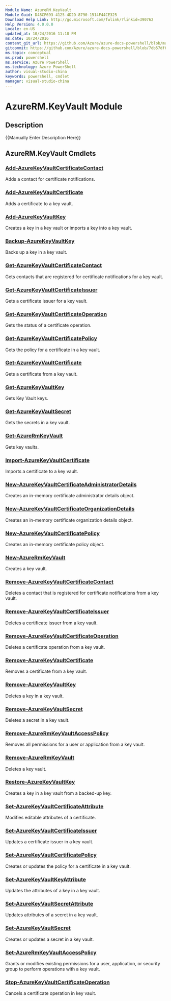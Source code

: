 ```yaml
---
Module Name: AzureRM.KeyVault
Module Guid: D48CF693-4125-4D2D-8790-1514F44CE325
Download Help Link: http://go.microsoft.com/fwlink/?linkid=390762
Help Version: 4.0.0.0
Locale: en-US
updated_at: 10/24/2016 11:18 PM
ms.date: 10/24/2016
content_git_url: https://github.com/Azure/azure-docs-powershell/blob/master/azureps-cmdlets-docs/ResourceManager/AzureRM.KeyVault/v2.2.0/AzureRM.KeyVault.md
gitcommit: https://github.com/Azure/azure-docs-powershell/blob/7db57df6b5e709a7c001e6de362a1240d7583ae8/azureps-cmdlets-docs/ResourceManager/AzureRM.KeyVault/v2.2.0/AzureRM.KeyVault.md
ms.topic: conceptual
ms.prod: powershell
ms.service: Azure PowerShell
ms.technology: Azure PowerShell
author: visual-studio-china
keywords: powershell, cmdlet
manager: visual-studio-china
---
```


# AzureRM.KeyVault Module
## Description
{{Manually Enter Description Here}}

## AzureRM.KeyVault Cmdlets
### [Add-AzureKeyVaultCertificateContact](.\Add-AzureKeyVaultCertificateContact.md)
Adds a contact for certificate notifications.


### [Add-AzureKeyVaultCertificate](.\Add-AzureKeyVaultCertificate.md)
Adds a certificate to a key vault.


### [Add-AzureKeyVaultKey](.\Add-AzureKeyVaultKey.md)
Creates a key in a key vault or imports a key into a key vault.


### [Backup-AzureKeyVaultKey](.\Backup-AzureKeyVaultKey.md)
Backs up a key in a key vault.


### [Get-AzureKeyVaultCertificateContact](.\Get-AzureKeyVaultCertificateContact.md)
Gets contacts that are registered for certificate notifications for a key vault.


### [Get-AzureKeyVaultCertificateIssuer](.\Get-AzureKeyVaultCertificateIssuer.md)
Gets a certificate issuer for a key vault.


### [Get-AzureKeyVaultCertificateOperation](.\Get-AzureKeyVaultCertificateOperation.md)
Gets the status of a certificate operation.


### [Get-AzureKeyVaultCertificatePolicy](.\Get-AzureKeyVaultCertificatePolicy.md)
Gets the policy for a certificate in a key vault.


### [Get-AzureKeyVaultCertificate](.\Get-AzureKeyVaultCertificate.md)
Gets a certificate from a key vault.


### [Get-AzureKeyVaultKey](.\Get-AzureKeyVaultKey.md)
Gets Key Vault keys.


### [Get-AzureKeyVaultSecret](.\Get-AzureKeyVaultSecret.md)
Gets the secrets in a key vault.


### [Get-AzureRmKeyVault](.\Get-AzureRmKeyVault.md)
Gets key vaults.


### [Import-AzureKeyVaultCertificate](.\Import-AzureKeyVaultCertificate.md)
Imports a certificate to a key vault.


### [New-AzureKeyVaultCertificateAdministratorDetails](.\New-AzureKeyVaultCertificateAdministratorDetails.md)
Creates an in-memory certificate administrator details object.


### [New-AzureKeyVaultCertificateOrganizationDetails](.\New-AzureKeyVaultCertificateOrganizationDetails.md)
Creates an in-memory certificate organization details object.


### [New-AzureKeyVaultCertificatePolicy](.\New-AzureKeyVaultCertificatePolicy.md)
Creates an in-memory certificate policy object.


### [New-AzureRmKeyVault](.\New-AzureRmKeyVault.md)
Creates a key vault.


### [Remove-AzureKeyVaultCertificateContact](.\Remove-AzureKeyVaultCertificateContact.md)
Deletes a contact that is registered for certificate notifications from a key vault.


### [Remove-AzureKeyVaultCertificateIssuer](.\Remove-AzureKeyVaultCertificateIssuer.md)
Deletes a certificate issuer from a key vault.


### [Remove-AzureKeyVaultCertificateOperation](.\Remove-AzureKeyVaultCertificateOperation.md)
Deletes a certificate operation from a key vault.


### [Remove-AzureKeyVaultCertificate](.\Remove-AzureKeyVaultCertificate.md)
Removes a certificate from a key vault.


### [Remove-AzureKeyVaultKey](.\Remove-AzureKeyVaultKey.md)
Deletes a key in a key vault.


### [Remove-AzureKeyVaultSecret](.\Remove-AzureKeyVaultSecret.md)
Deletes a secret in a key vault.


### [Remove-AzureRmKeyVaultAccessPolicy](.\Remove-AzureRmKeyVaultAccessPolicy.md)
Removes all permissions for a user or application from a key vault.


### [Remove-AzureRmKeyVault](.\Remove-AzureRmKeyVault.md)
Deletes a key vault.


### [Restore-AzureKeyVaultKey](.\Restore-AzureKeyVaultKey.md)
Creates a key in a key vault from a backed-up key.


### [Set-AzureKeyVaultCertificateAttribute](.\Set-AzureKeyVaultCertificateAttribute.md)
Modifies editable attributes of a certificate.


### [Set-AzureKeyVaultCertificateIssuer](.\Set-AzureKeyVaultCertificateIssuer.md)
Updates a certificate issuer in a key vault.


### [Set-AzureKeyVaultCertificatePolicy](.\Set-AzureKeyVaultCertificatePolicy.md)
Creates or updates the policy for a certificate in a key vault.


### [Set-AzureKeyVaultKeyAttribute](.\Set-AzureKeyVaultKeyAttribute.md)
Updates the attributes of a key in a key vault.


### [Set-AzureKeyVaultSecretAttribute](.\Set-AzureKeyVaultSecretAttribute.md)
Updates attributes of a secret in a key vault.


### [Set-AzureKeyVaultSecret](.\Set-AzureKeyVaultSecret.md)
Creates or updates a secret in a key vault.


### [Set-AzureRmKeyVaultAccessPolicy](.\Set-AzureRmKeyVaultAccessPolicy.md)
Grants or modifies existing permissions for a user, application, or security group to perform operations with a key vault.


### [Stop-AzureKeyVaultCertificateOperation](.\Stop-AzureKeyVaultCertificateOperation.md)
Cancels a certificate operation in key vault.



